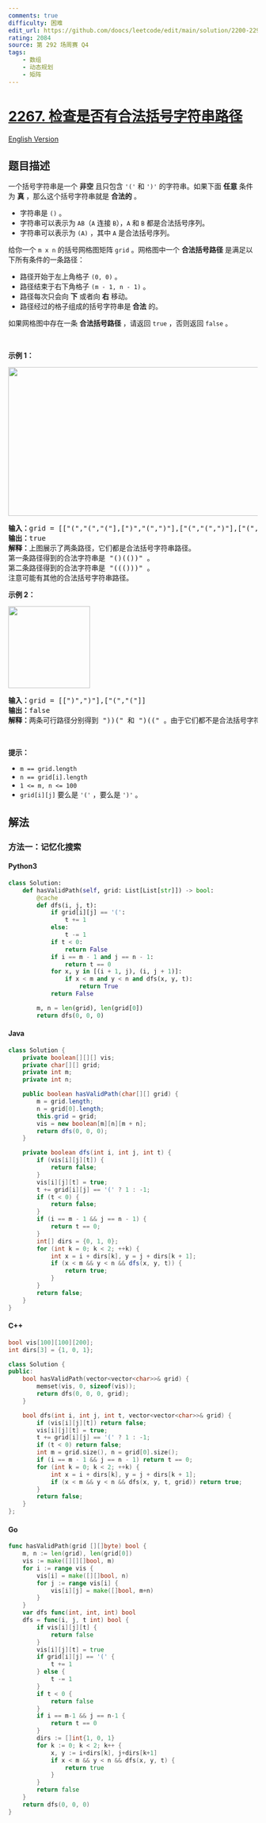 ```yaml
---
comments: true
difficulty: 困难
edit_url: https://github.com/doocs/leetcode/edit/main/solution/2200-2299/2267.Check%20if%20There%20Is%20a%20Valid%20Parentheses%20String%20Path/README.md
rating: 2084
source: 第 292 场周赛 Q4
tags:
    - 数组
    - 动态规划
    - 矩阵
---
```


<!-- problem:start -->

# [2267. 检查是否有合法括号字符串路径](https://leetcode.cn/problems/check-if-there-is-a-valid-parentheses-string-path)

[English Version](/solution/2200-2299/2267.Check%20if%20There%20Is%20a%20Valid%20Parentheses%20String%20Path/README_EN.md)

## 题目描述

<!-- description:start -->

<p>一个括号字符串是一个 <strong>非空</strong>&nbsp;且只包含&nbsp;<code>'('</code>&nbsp;和&nbsp;<code>')'</code>&nbsp;的字符串。如果下面&nbsp;<strong>任意</strong>&nbsp;条件为&nbsp;<strong>真</strong>&nbsp;，那么这个括号字符串就是&nbsp;<strong>合法的</strong>&nbsp;。</p>

<ul>
	<li>字符串是&nbsp;<code>()</code>&nbsp;。</li>
	<li>字符串可以表示为&nbsp;<code>AB</code>（<code>A</code>&nbsp;连接&nbsp;<code>B</code>），<code>A</code> 和&nbsp;<code>B</code>&nbsp;都是合法括号序列。</li>
	<li>字符串可以表示为&nbsp;<code>(A)</code>&nbsp;，其中&nbsp;<code>A</code>&nbsp;是合法括号序列。</li>
</ul>

<p>给你一个&nbsp;<code>m x n</code>&nbsp;的括号网格图矩阵&nbsp;<code>grid</code>&nbsp;。网格图中一个&nbsp;<strong>合法括号路径</strong>&nbsp;是满足以下所有条件的一条路径：</p>

<ul>
	<li>路径开始于左上角格子&nbsp;<code>(0, 0)</code>&nbsp;。</li>
	<li>路径结束于右下角格子&nbsp;<code>(m - 1, n - 1)</code>&nbsp;。</li>
	<li>路径每次只会向 <strong>下</strong>&nbsp;或者向 <strong>右</strong>&nbsp;移动。</li>
	<li>路径经过的格子组成的括号字符串是<strong>&nbsp;合法</strong>&nbsp;的。</li>
</ul>

<p>如果网格图中存在一条 <strong>合法括号路径</strong>&nbsp;，请返回&nbsp;<code>true</code>&nbsp;，否则返回&nbsp;<code>false</code>&nbsp;。</p>

<p>&nbsp;</p>

<p><strong>示例 1：</strong></p>

<p><img alt="" src="https://fastly.jsdelivr.net/gh/doocs/leetcode@main/solution/2200-2299/2267.Check%20if%20There%20Is%20a%20Valid%20Parentheses%20String%20Path/images/example1drawio.png" style="width: 521px; height: 300px;" /></p>

<pre>
<b>输入：</b>grid = [["(","(","("],[")","(",")"],["(","(",")"],["(","(",")"]]
<b>输出：</b>true
<b>解释：</b>上图展示了两条路径，它们都是合法括号字符串路径。
第一条路径得到的合法字符串是 "()(())" 。
第二条路径得到的合法字符串是 "((()))" 。
注意可能有其他的合法括号字符串路径。
</pre>

<p><strong>示例 2：</strong></p>

<p><img alt="" src="https://fastly.jsdelivr.net/gh/doocs/leetcode@main/solution/2200-2299/2267.Check%20if%20There%20Is%20a%20Valid%20Parentheses%20String%20Path/images/example2drawio.png" style="width: 165px; height: 165px;" /></p>

<pre>
<b>输入：</b>grid = [[")",")"],["(","("]]
<b>输出：</b>false
<b>解释：</b>两条可行路径分别得到 "))(" 和 ")((" 。由于它们都不是合法括号字符串，我们返回 false 。
</pre>

<p>&nbsp;</p>

<p><strong>提示：</strong></p>

<ul>
	<li><code>m == grid.length</code></li>
	<li><code>n == grid[i].length</code></li>
	<li><code>1 &lt;= m, n &lt;= 100</code></li>
	<li><code>grid[i][j]</code>&nbsp;要么是&nbsp;<code>'('</code>&nbsp;，要么是&nbsp;<code>')'</code> 。</li>
</ul>

<!-- description:end -->

## 解法

<!-- solution:start -->

### 方法一：记忆化搜索

<!-- tabs:start -->

#### Python3

```python
class Solution:
    def hasValidPath(self, grid: List[List[str]]) -> bool:
        @cache
        def dfs(i, j, t):
            if grid[i][j] == '(':
                t += 1
            else:
                t -= 1
            if t < 0:
                return False
            if i == m - 1 and j == n - 1:
                return t == 0
            for x, y in [(i + 1, j), (i, j + 1)]:
                if x < m and y < n and dfs(x, y, t):
                    return True
            return False

        m, n = len(grid), len(grid[0])
        return dfs(0, 0, 0)
```

#### Java

```java
class Solution {
    private boolean[][][] vis;
    private char[][] grid;
    private int m;
    private int n;

    public boolean hasValidPath(char[][] grid) {
        m = grid.length;
        n = grid[0].length;
        this.grid = grid;
        vis = new boolean[m][n][m + n];
        return dfs(0, 0, 0);
    }

    private boolean dfs(int i, int j, int t) {
        if (vis[i][j][t]) {
            return false;
        }
        vis[i][j][t] = true;
        t += grid[i][j] == '(' ? 1 : -1;
        if (t < 0) {
            return false;
        }
        if (i == m - 1 && j == n - 1) {
            return t == 0;
        }
        int[] dirs = {0, 1, 0};
        for (int k = 0; k < 2; ++k) {
            int x = i + dirs[k], y = j + dirs[k + 1];
            if (x < m && y < n && dfs(x, y, t)) {
                return true;
            }
        }
        return false;
    }
}
```

#### C++

```cpp
bool vis[100][100][200];
int dirs[3] = {1, 0, 1};

class Solution {
public:
    bool hasValidPath(vector<vector<char>>& grid) {
        memset(vis, 0, sizeof(vis));
        return dfs(0, 0, 0, grid);
    }

    bool dfs(int i, int j, int t, vector<vector<char>>& grid) {
        if (vis[i][j][t]) return false;
        vis[i][j][t] = true;
        t += grid[i][j] == '(' ? 1 : -1;
        if (t < 0) return false;
        int m = grid.size(), n = grid[0].size();
        if (i == m - 1 && j == n - 1) return t == 0;
        for (int k = 0; k < 2; ++k) {
            int x = i + dirs[k], y = j + dirs[k + 1];
            if (x < m && y < n && dfs(x, y, t, grid)) return true;
        }
        return false;
    }
};
```

#### Go

```go
func hasValidPath(grid [][]byte) bool {
	m, n := len(grid), len(grid[0])
	vis := make([][][]bool, m)
	for i := range vis {
		vis[i] = make([][]bool, n)
		for j := range vis[i] {
			vis[i][j] = make([]bool, m+n)
		}
	}
	var dfs func(int, int, int) bool
	dfs = func(i, j, t int) bool {
		if vis[i][j][t] {
			return false
		}
		vis[i][j][t] = true
		if grid[i][j] == '(' {
			t += 1
		} else {
			t -= 1
		}
		if t < 0 {
			return false
		}
		if i == m-1 && j == n-1 {
			return t == 0
		}
		dirs := []int{1, 0, 1}
		for k := 0; k < 2; k++ {
			x, y := i+dirs[k], j+dirs[k+1]
			if x < m && y < n && dfs(x, y, t) {
				return true
			}
		}
		return false
	}
	return dfs(0, 0, 0)
}
```

<!-- tabs:end -->

<!-- solution:end -->

<!-- problem:end -->
